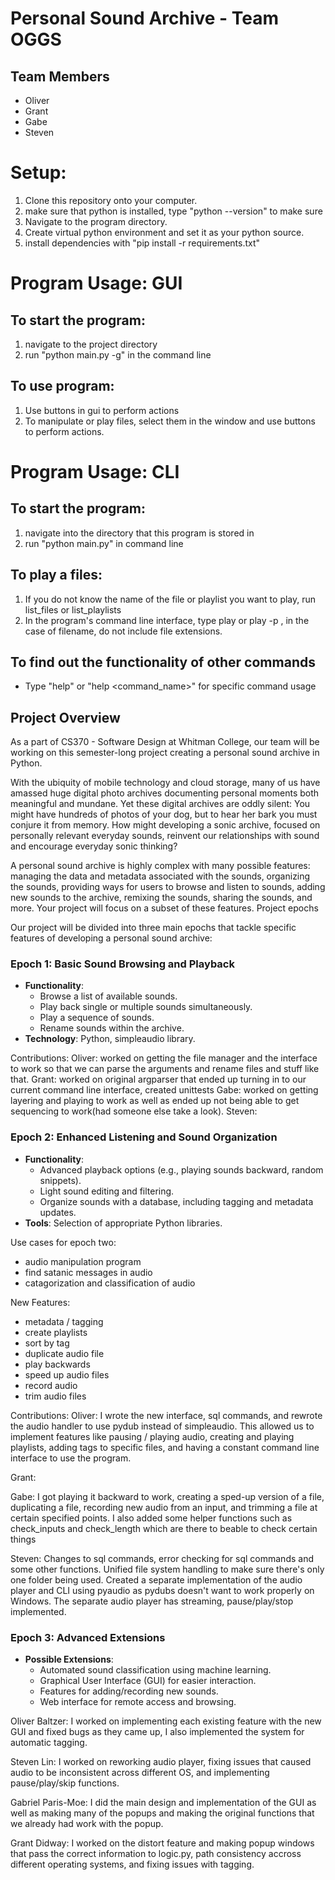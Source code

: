 


# Personal Sound Archive - Team OGGS






## Team Members
- Oliver
- Grant
- Gabe
- Steven


# Setup:
1. Clone this repository onto your computer.
2. make sure that python is installed, type "python --version" to make sure 
3. Navigate to the program directory.
4. Create virtual python environment and set it as your python source.
5. install dependencies with "pip install -r requirements.txt"



# Program Usage: GUI

## To start the program:
1. navigate to the project directory
2. run "python main.py -g" in the command line

## To use program:
1. Use buttons in gui to perform actions
2. To manipulate or play files, select them in the window and use buttons to perform actions.



# Program Usage: CLI

## To start the program:
  1. navigate into the directory that this program is stored in
  2. run "python main.py" in command line
  
## To play a files:
  1. If you do not know the name of the file or playlist you want to play, run list_files or list_playlists
  2. In the program's command line interface, type play <filename> or play -p <playlist>, in the case of filename, do not include file extensions. 

## To find out the functionality of other commands
  - Type "help" or "help <command_name>" for specific command usage





## Project Overview
As a part of CS370 - Software Design at Whitman College, our team will be working on this semester-long project creating a personal sound archive in Python.

With the ubiquity of mobile technology and cloud storage, many of us have amassed huge digital photo archives documenting personal moments both meaningful and mundane. Yet these digital archives are oddly silent: You might have hundreds of photos of your dog, but to hear her bark you must conjure it from memory. How might developing a sonic archive, focused on personally relevant everyday sounds, reinvent our relationships with sound and encourage everyday sonic thinking?

A personal sound archive is highly complex with many possible features: managing the data and metadata associated with the sounds, organizing the sounds, providing ways for users to browse and listen to sounds, adding new sounds to the archive, remixing the sounds, sharing the sounds, and more. Your project will focus on a subset of these features.
Project epochs

Our project will be divided into three main epochs that tackle specific features of developing a personal sound archive: 

### Epoch 1: Basic Sound Browsing and Playback
- **Functionality**:
  - Browse a list of available sounds.
  - Play back single or multiple sounds simultaneously.
  - Play a sequence of sounds.
  - Rename sounds within the archive.
- **Technology**: Python, simpleaudio library.

Contributions: 
Oliver:
  worked on getting the file manager and the interface to work so that we can parse the arguments and rename files and stuff like that.
Grant:
  worked on original argparser that ended up turning in to our current command line interface, created unittests
Gabe:
  worked on getting layering and playing to work as well as ended up not being able to get sequencing to work(had someone else take a look).
Steven:


### Epoch 2: Enhanced Listening and Sound Organization
- **Functionality**:
  - Advanced playback options (e.g., playing sounds backward, random snippets).
  - Light sound editing and filtering.
  - Organize sounds with a database, including tagging and metadata updates.
- **Tools**: Selection of appropriate Python libraries.


Use cases for epoch two:
- audio manipulation program
- find satanic messages in audio
- catagorization and classification of audio


New Features:
- metadata / tagging
- create playlists
- sort by tag
- duplicate audio file
- play backwards
- speed up audio files
- record audio
- trim audio files 


Contributions: 
Oliver:
  I wrote the new interface, sql commands, and rewrote the audio handler to use pydub instead of simpleaudio. This allowed us to implement features like pausing / playing audio, creating and playing playlists, adding tags to specific files, and having a constant command line interface to use the program. 

Grant:

Gabe:
  I got playing it backward to work, creating a sped-up version of a file, duplicating a file, recording new audio from an input, and trimming a file at certain specified points. I also added some helper functions such as check_inputs and check_length which are there to beable to check certain things

Steven:
  Changes to sql commands, error checking for sql commands and some other functions. Unified file system handling to make sure there's only one folder being used. Created a separate implementation of the audio player and CLI using pyaudio as pydubs doesn't want to work properly on Windows. The separate audio player has streaming, pause/play/stop implemented.

### Epoch 3: Advanced Extensions
- **Possible Extensions**:
  - Automated sound classification using machine learning.
  - Graphical User Interface (GUI) for easier interaction.
  - Features for adding/recording new sounds.
  - Web interface for remote access and browsing.



Oliver Baltzer: I worked on implementing each existing feature with the new GUI and fixed bugs as they came up, I also implemented the system for automatic tagging. 

Steven Lin: I worked on reworking audio player, fixing issues that caused audio to be inconsistent across different OS, and implementing pause/play/skip functions.

Gabriel Paris-Moe: I did the main design and implementation of the GUI as well as making many of the popups and making the original functions that we already had work with the popup.

Grant Didway: I worked on the distort feature and making popup windows that pass the correct information to logic.py, path consistency accross different operating systems, and fixing issues with tagging.
